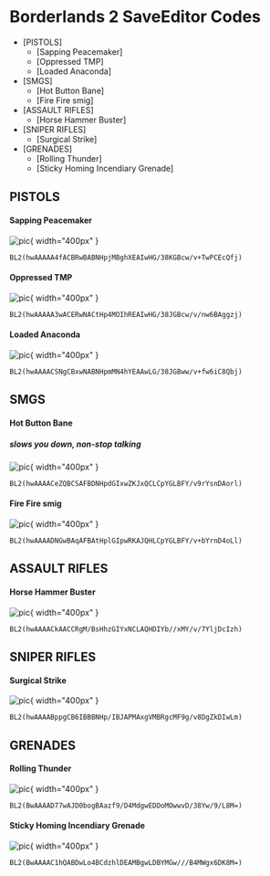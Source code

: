 # Borderlands 2 SaveEditor Codes

- [PISTOLS]
  - [Sapping Peacemaker]
  - [Oppressed TMP]
  - [Loaded Anaconda]
- [SMGS]
  - [Hot Button Bane]
  - [Fire Fire smig]
- [ASSAULT RIFLES]
  - [Horse Hammer Buster]
- [SNIPER RIFLES]
  - [Surgical Strike]
- [GRENADES]
  - [Rolling Thunder]
  - [Sticky Homing Incendiary Grenade]


## PISTOLS

#### Sapping Peacemaker

![pic](images/Sapping_Peacemaker.jpg){ width="400px" }

`BL2(hwAAAAA4fACBRwBABNHpjMBghXEAIwHG/38KGBcw/v+TwPCEcQfj)`

#### Oppressed TMP

![pic](images/Oppressed_TMP.jpg){ width="400px" }

`BL2(hwAAAAA3wACERwNACtHp4MOIhREAIwHG/38JGBcw/v/nw6BAggzj)`

#### Loaded Anaconda

![pic](images/Loaded_Anaconda.jpg){ width="400px" }

`BL2(hwAAAACSNgCBxwNABNHpmMN4hYEAAwLG/38JGBww/v+fw6iC8Qbj)`

## SMGS

#### Hot Button Bane
##### slows you down, non-stop talking

![pic](images/Hot_Button_Bane.jpg){ width="400px" }

`BL2(hwAAAACeZQBCSAFBDNHpdGIxwZKJxQCLCpYGLBFY/v9rYsnDAorl)`

#### Fire Fire smig

![pic](images/Fire_Fire_smig.jpg){ width="400px" }

`BL2(hwAAAADNGwBAqAFBAtHplGIpwRKAJQHLCpYGLBFY/v+bYrnD4oLl)`

## ASSAULT RIFLES

#### Horse Hammer Buster

![pic](images/Horse_Hammer_Buster.jpg){ width="400px" }

`BL2(hwAAAACkAACCRgM/BsHhzGIYxNCLAQHDIYb//xMY/v/7YljDcIzh)`

## SNIPER RIFLES

#### Surgical Strike

![pic](images/Surgical_Strike.jpg){ width="400px" }

`BL2(hwAAAABppgCB6IBBBNHp/IBJAPMAxgVMBRgcMF9g/v8DgZkDIwLm)`

## GRENADES

#### Rolling Thunder

![pic](images/Rolling_Thunder.jpg){ width="400px" }

`BL2(BwAAAAD77wAJD0bogBAazf9/D4MdgwEDDoMOwwvD/38Yw/9/L8M=)`

#### Sticky Homing Incendiary Grenade

![pic](images/Sticky_Homing_Incendiary_Grenade.jpg){ width="400px" }

`BL2(BwAAAAC1hQABDwLo4BCdzhlDEAMBgwLDBYMGw///B4MWgx6DK8M=)`



